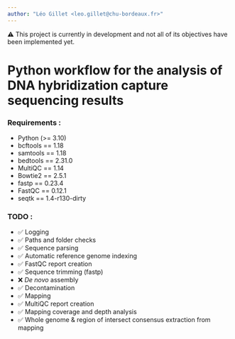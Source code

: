```yaml
---
author: "Léo Gillet <leo.gillet@chu-bordeaux.fr>"
---
```

⚠️ This project is currently in development and not all of its objectives have been implemented yet. 

# Python workflow for the analysis of DNA hybridization capture sequencing results

### Requirements :
- Python (>= 3.10)
- bcftools == 1.18
- samtools == 1.18
- bedtools == 2.31.0 
- MultiQC == 1.14
- Bowtie2 == 2.5.1
- fastp == 0.23.4
- FastQC == 0.12.1
- seqtk == 1.4-r130-dirty

### TODO :
- ✅ Logging
- ✅ Paths and folder checks
- ✅ Sequence parsing
- ✅ Automatic reference genome indexing
- ✅ FastQC report creation
- ✅ Sequence trimming (fastp)
- ❌ _De novo_ assembly
- ✅ Decontamination
- ✅ Mapping
- ✅ MultiQC report creation
- ✅ Mapping coverage and depth analysis
- ✅ Whole genome & region of intersect consensus extraction from mapping 
